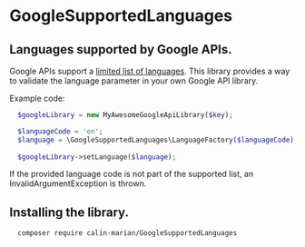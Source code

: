 # GoogleSupportedLanguages

## Languages supported by Google APIs.

Google APIs support a [limited list of languages](https://developers.google.com/maps/faq#languagesupport). This library provides a way to validate the language parameter in your own Google API library.

Example code:
```php
  $googleLibrary = new MyAwesomeGoogleApiLibrary($key);

  $languageCode = 'en';
  $language = \GoogleSupportedLanguages\LanguageFactory($languageCode);
  
  $googleLibrary->setLanguage($language);
```

If the provided language code is not part of the supported list, an InvalidArgumentException is thrown.

## Installing the library.
```shell
  composer require calin-marian/GoogleSupportedLanguages
```
